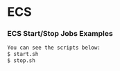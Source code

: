 # ECS
### ECS Start/Stop Jobs Examples
```bash
You can see the scripts below: 
$ start.sh
$ stop.sh
```

